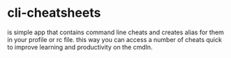 # cli-cheatsheets
is simple app that contains command line cheats and creates alias for them in your profile or rc file. this way you can access a number of cheats quick to improve learning and productivity on the cmdln.
